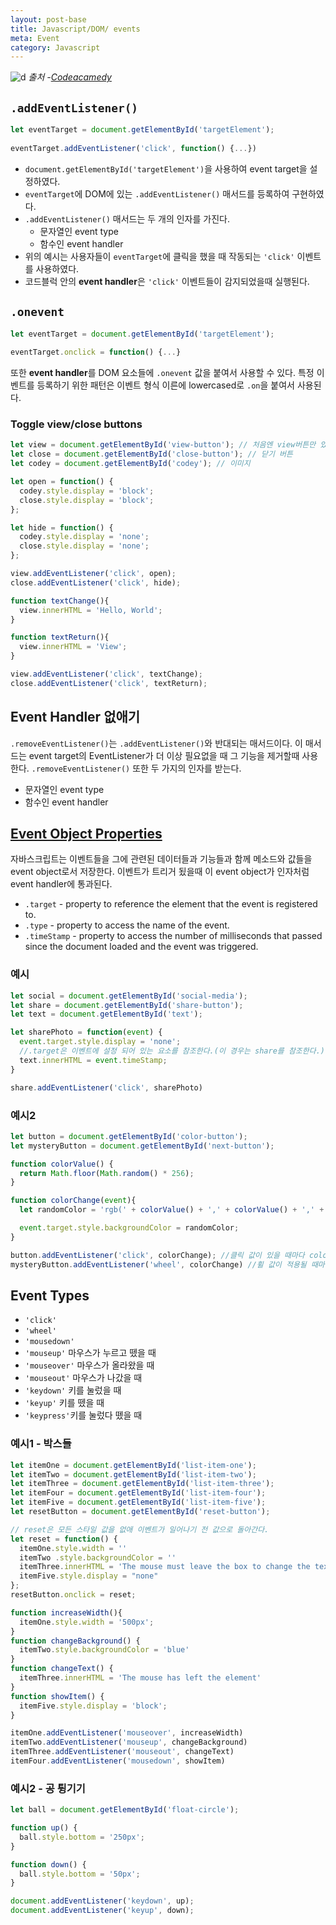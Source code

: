 ```yaml
---
layout: post-base
title: Javascript/DOM/ events
meta: Event
category: Javascript
---
```

![d]({{site.baseurl}}/img/21-10-10-dog.png)
_출처 -[Codeacamedy](https://www.codecademy.com/)_

## `.addEventListener()`
```js
let eventTarget = document.getElementById('targetElement');
 
eventTarget.addEventListener('click', function() {...})
```
* `document.getElementById('targetElement')`을 사용하여 event target을 설정하였다.
* `eventTarget`에 DOM에 있는 `.addEventListener()` 매서드를 등록하여 구현하였다.
* `.addEventListener()` 매서드는 두 개의 인자를 가진다.
    * 문자열인 event type
    * 함수인 event handler
* 위의 예시는 사용자들이 `eventTarget`에 클릭을 했을 때 작동되는 `'click'` 이벤트를 사용하였다.
* 코드블럭 안의 **event handler**은 `'click'` 이벤트들이 감지되었을때 실행된다.

## `.onevent`
```js
let eventTarget = document.getElementById('targetElement');
 
eventTarget.onclick = function() {...}
```
또한 **event handler**를 DOM 요소들에 `.onevent` 값을 붙여서 사용할 수 있다. 특정 이벤트를 등록하기 위한 패턴은 이벤트 형식 이른에 lowercased로 `.on`을 붙여서 사용된다.

### Toggle view/close buttons
```js
let view = document.getElementById('view-button'); // 처음엔 view버튼만 있다.
let close = document.getElementById('close-button'); // 닫기 버튼
let codey = document.getElementById('codey'); // 이미지

let open = function() {
  codey.style.display = 'block';
  close.style.display = 'block';
};

let hide = function() {
  codey.style.display = 'none';
  close.style.display = 'none';
};

view.addEventListener('click', open);
close.addEventListener('click', hide);

function textChange(){
  view.innerHTML = 'Hello, World';
}

function textReturn(){
  view.innerHTML = 'View';
}

view.addEventListener('click', textChange);
close.addEventListener('click', textReturn);
```

## Event Handler 없애기
`.removeEventListener()`는 `.addEventListener()`와 반대되는 매서드이다. 이 매서드는 event target의 EventListener가 더 이상 필요없을 때 그 기능을 제거할때 사용한다. `.removeEventListener()` 또한 두 가지의 인자를 받는다.
* 문자열인 event type
* 함수인 event handler

## [Event Object Properties](https://developer.mozilla.org/en-US/docs/Web/API/Event#properties)
자바스크립트는 이벤트들을 그에 관련된 데이터들과 기능들과 함께 메소드와 값들을 event object로서 저장한다. 이벤트가 트리거 됬을때 이 event object가 인자처럼 event handler에 통과된다. 
* `.target` - property to reference the element that the event is registered to.
* `.type` - property to access the name of the event.
* `.timeStamp` - property to access the number of milliseconds that passed since the document loaded and the event was triggered.

### 예시
```js
let social = document.getElementById('social-media');
let share = document.getElementById('share-button');
let text = document.getElementById('text');

let sharePhoto = function(event) {
  event.target.style.display = 'none';
  //.target은 이벤트에 설정 되어 있는 요소를 참조한다.(이 경우는 share를 참조한다.)
  text.innerHTML = event.timeStamp;
}

share.addEventListener('click', sharePhoto)
```

### 예시2
```js
let button = document.getElementById('color-button');
let mysteryButton = document.getElementById('next-button');

function colorValue() {
  return Math.floor(Math.random() * 256);
}

function colorChange(event){
  let randomColor = 'rgb(' + colorValue() + ',' + colorValue() + ',' + colorValue() + ')';

  event.target.style.backgroundColor = randomColor;
}

button.addEventListener('click', colorChange); //클릭 값이 있을 때마다 colorChange가 실행된다.
mysteryButton.addEventListener('wheel', colorChange) //휠 값이 적용될 때마다 colorChange가 실행된다.
```

## Event Types
* `'click'`
* `'wheel'`
* `'mousedown'`
* `'mouseup'` 마우스가 누르고 뗐을 때
* `'mouseover'` 마우스가 올라왔을 때
* `'mouseout'` 마우스가 나갔을 때
* `'keydown'` 키를 눌렀을 때
* `'keyup'` 키를 뗐을 때
* `'keypress'`키를 눌렀다 뗐을 때

### 예시1 - 박스들
```js
let itemOne = document.getElementById('list-item-one');
let itemTwo = document.getElementById('list-item-two');
let itemThree = document.getElementById('list-item-three');
let itemFour = document.getElementById('list-item-four');
let itemFive = document.getElementById('list-item-five');
let resetButton = document.getElementById('reset-button');

// reset은 모든 스타일 값을 없애 이벤트가 일어나기 전 값으로 돌아간다.
let reset = function() {
  itemOne.style.width = ''
  itemTwo .style.backgroundColor = ''
  itemThree.innerHTML = 'The mouse must leave the box to change the text'
  itemFive.style.display = "none"
};
resetButton.onclick = reset;

function increaseWidth(){
  itemOne.style.width = '500px';
}
function changeBackground() {
  itemTwo.style.backgroundColor = 'blue'
}
function changeText() {
  itemThree.innerHTML = 'The mouse has left the element'
}
function showItem() {
  itemFive.style.display = 'block';
}

itemOne.addEventListener('mouseover', increaseWidth)
itemTwo.addEventListener('mouseup', changeBackground)
itemThree.addEventListener('mouseout', changeText)
itemFour.addEventListener('mousedown', showItem)
```
### 예시2 - 공 튕기기
```js
let ball = document.getElementById('float-circle');

function up() {
  ball.style.bottom = '250px';
}

function down() {
  ball.style.bottom = '50px';
}

document.addEventListener('keydown', up);
document.addEventListener('keyup', down);
```